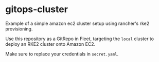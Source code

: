 # gitops-cluster

Example of a simple amazon ec2 cluster setup using rancher's rke2 provisioning. 

Use this repository as a GitRepo in Fleet, targeting the `local` cluster to deploy an RKE2 cluster onto Amazon EC2. 

Make sure to replace your credentials in `secret.yaml`.